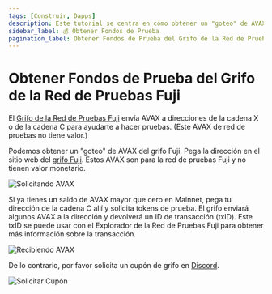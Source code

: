 ```yaml
---
tags: [Construir, Dapps]
description: Este tutorial se centra en cómo obtener un "goteo" de AVAX del grifo de la red de pruebas Fuji.
sidebar_label: 💰 Obtener Fondos de Prueba
pagination_label: Obtener Fondos de Prueba del Grifo de la Red de Pruebas Fuji
---
```


# Obtener Fondos de Prueba del Grifo de la Red de Pruebas Fuji

El [Grifo de la Red de Pruebas Fuji](https://faucet.avax.network) envía AVAX a direcciones de la cadena X o de la cadena C para ayudarte a hacer pruebas. (Este AVAX de red de pruebas no tiene valor.)

Podemos obtener un "goteo" de AVAX del grifo Fuji. Pega la dirección en el
sitio web del [grifo Fuji](https://faucet.avax.network). Estos AVAX son para la red de pruebas Fuji
y no tienen valor monetario.

![Solicitando AVAX](/img/fuji-workflow/faucet1.png)

Si ya tienes un saldo de AVAX mayor que cero en Mainnet,
pega tu dirección de la cadena C allí y solicita tokens de prueba.
El grifo enviará algunos AVAX a la dirección y devolverá un ID de transacción
(txID).
Este txID se puede usar con el Explorador de la Red de Pruebas Fuji para obtener más información sobre
la transacción.

![Recibiendo AVAX](/img/fuji-workflow/faucet2.png)

De lo contrario, por favor solicita un cupón de grifo en
[Discord](https://discord.com/channels/578992315641626624/1193594716835545170).

![Solicitar Cupón](/img/fuji-workflow/faucet3.png)
